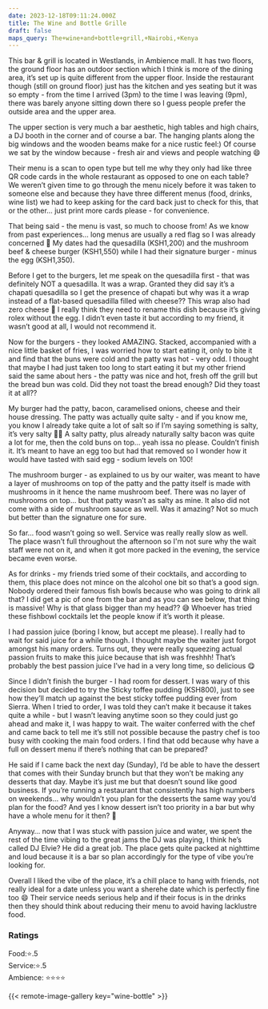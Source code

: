```yaml
---
date: 2023-12-18T09:11:24.000Z
title: The Wine and Bottle Grille
draft: false
maps_query: The+wine+and+bottle+grill,+Nairobi,+Kenya
---
```


This bar & grill is located in Westlands, in Ambience mall. It has two floors, the ground floor has an outdoor section which I think is more of the dining area, it’s set up is quite different from the upper floor. Inside the restaurant though (still on ground floor) just has the kitchen and yes seating but it was so empty - from the time I arrived (3pm) to the time I was leaving (9pm), there was barely anyone sitting down there so I guess people prefer the outside area and the upper area.

The upper section is very much a bar aesthetic, high tables and high chairs, a DJ booth in the corner and of course a bar. The hanging plants along the big windows and the wooden beams make for a nice rustic feel:) Of course we sat by the window because - fresh air and views and people watching 😄

Their menu is a scan to open type but tell me why they only had like three QR code cards in the whole restaurant as opposed to one on each table? We weren’t given time to go through the menu nicely before it was taken to someone else and because they have three different menus (food, drinks, wine list) we had to keep asking for the card back just to check for this, that or the other… just print more cards please - for convenience.

That being said - the menu is vast, so much to choose from! As we know from past experiences… long menus are usually a red flag so I was already concerned 😬 My dates had the quesadilla (KSH1,200) and the mushroom beef & cheese burger (KSH1,550) while I had their signature burger - minus the egg (KSH1,350).

Before I get to the burgers, let me speak on the quesadilla first - that was definitely NOT a quesadilla. It was a wrap. Granted they did say it’s a chapati quesadilla so I get the presence of chapati but why was it a wrap instead of a flat-based quesadilla filled with cheese?? This wrap also had zero cheese 😬 I really think they need to rename this dish because it’s giving rolex without the egg. I didn’t even taste it but according to my friend, it wasn’t good at all, I would not recommend it.

Now for the burgers - they looked AMAZING. Stacked, accompanied with a nice little basket of fries, I was worried how to start eating it, only to bite it and find that the buns were cold and the patty was hot - very odd. I thought that maybe I had just taken too long to start eating it but my other friend said the same about hers - the patty was nice and hot, fresh off the grill but the bread bun was cold. Did they not toast the bread enough? Did they toast it at all??

My burger had the patty, bacon, caramelised onions, cheese and their house dressing. The patty was actually quite salty - and if you know me, you know I already take quite a lot of salt so if I’m saying something is salty, it’s very salty 😮‍💨 A salty patty, plus already naturally salty bacon was quite a lot for me, then the cold buns on top… yeah issa no please. Couldn’t finish it. It’s meant to have an egg too but had that removed so I wonder how it would have tasted with said egg - sodium levels on 100!

The mushroom burger - as explained to us by our waiter, was meant to have a layer of mushrooms on top of the patty and the patty itself is made with mushrooms in it hence the name mushroom beef. There was no layer of mushrooms on top… but that patty wasn’t as salty as mine. It also did not come with a side of mushroom sauce as well. Was it amazing? Not so much but better than the signature one for sure.

So far… food wasn’t going so well. Service was really really slow as well. The place wasn’t full throughout the afternoon so I'm not sure why the wait staff were not on it, and when it got more packed in the evening, the service became even worse.

As for drinks - my friends tried some of their cocktails, and according to them, this place does not mince on the alcohol one bit so that’s a good sign. Nobody ordered their famous fish bowls because who was going to drink all that? I did get a pic of one from the bar and as you can see below, that thing is massive! Why is that glass bigger than my head?? 😅 Whoever has tried these fishbowl cocktails let the people know if it’s worth it please.

I had passion juice (boring I know, but accept me please). I really had to wait for said juice for a while though. I thought maybe the waiter just forgot amongst his many orders. Turns out, they were really squeezing actual passion fruits to make this juice because that ish was freshhh! That’s probably the best passion juice I’ve had in a very long time, so delicious 😋

Since I didn’t finish the burger - I had room for dessert. I was wary of this decision but decided to try the Sticky toffee pudding (KSH800), just to see how they’ll match up against the best sticky toffee pudding ever from Sierra. When I tried to order, I was told they can’t make it because it takes quite a while - but I wasn’t leaving anytime soon so they could just go ahead and make it, I was happy to wait. The waiter conferred with the chef and came back to tell me it’s still not possible because the pastry chef is too busy with cooking the main food orders. I find that odd because why have a full on dessert menu if there’s nothing that can be prepared?

He said if I came back the next day (Sunday), I’d be able to have the dessert that comes with their Sunday brunch but that they won’t be making any desserts that day. Maybe it’s just me but that doesn’t sound like good business. If you’re running a restaurant that consistently has high numbers on weekends… why wouldn’t you plan for the desserts the same way you’d plan for the food? And yes I know dessert isn’t too priority in a bar but why have a whole menu for it then? 🤔

Anyway… now that I was stuck with passion juice and water, we spent the rest of the time vibing to the great jams the DJ was playing, I think he’s called DJ Elvie? He did a great job. The place gets quite packed at nighttime and loud because it is a bar so plan accordingly for the type of vibe you’re looking for.

Overall I liked the vibe of the place, it’s a chill place to hang with friends, not really ideal for a date unless you want a sherehe date which is perfectly fine too 😄 Their service needs serious help and if their focus is in the drinks then they should think about reducing their menu to avoid having lacklustre food.

### Ratings

Food:⭐️.5<br>
Service:⭐️.5<br>
Ambience: ⭐️⭐️⭐️⭐️<br>

{{< remote-image-gallery key="wine-bottle" >}}
